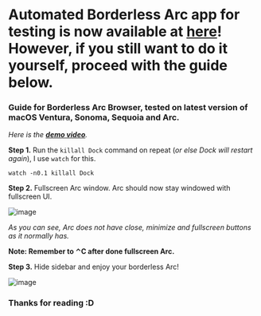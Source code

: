 # Automated Borderless Arc app for testing is now available at [here](https://github.com/ksajolaer/Borderless-Arc/releases/tag/testing)! However, if you still want to do it yourself, proceed with the guide below.

### Guide for Borderless Arc Browser, tested on latest version of macOS Ventura, Sonoma, Sequoia and Arc.

*Here is the **[demo video](https://youtu.be/9Rslrgrj42g)**.*

**Step 1.** Run the `killall Dock` command on repeat (*or else Dock will restart again*), I use `watch` for this.

    watch -n0.1 killall Dock

**Step 2.** Fullscreen Arc window. Arc should now stay windowed with fullscreen UI.

![image](https://raw.githubusercontent.com/ksajolaer/Borderless-Arc-Guide/main/Fullscreen%20UI.png)

*As you can see, Arc does not have close, minimize and fullscreen buttons as it normally has.*

**Note: Remember to ⌃C after done fullscreen Arc.**

**Step 3.** Hide sidebar and enjoy your borderless Arc!

![image](https://raw.githubusercontent.com/ksajolaer/Borderless-Arc-Guide/main/Borderless%20Arc.png)

### Thanks for reading :D
